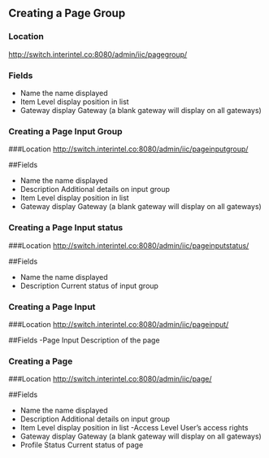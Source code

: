 ## Creating a Page Group

### Location 
http://switch.interintel.co:8080/admin/iic/pagegroup/

### Fields
- Name the name displayed
- Item Level  display position in list
- Gateway    display Gateway (a blank gateway will display on all gateways)


### Creating a Page Input Group

###Location
http://switch.interintel.co:8080/admin/iic/pageinputgroup/

##Fields
- Name the name displayed
- Description Additional details on input group
- Item Level  display position in list
- Gateway    display Gateway (a blank gateway will display on all gateways)


### Creating a Page Input status

###Location
http://switch.interintel.co:8080/admin/iic/pageinputstatus/

##Fields
- Name the name displayed
- Description Current status of input group

### Creating a Page Input

###Location
http://switch.interintel.co:8080/admin/iic/pageinput/

##Fields
-Page Input Description of the page


### Creating a Page

###Location
http://switch.interintel.co:8080/admin/iic/page/

##Fields
- Name the name displayed
- Description Additional details on input group
- Item Level display position in list
-Access Level User’s access rights
- Gateway  display Gateway (a blank gateway will display on all gateways)
- Profile Status Current status of page